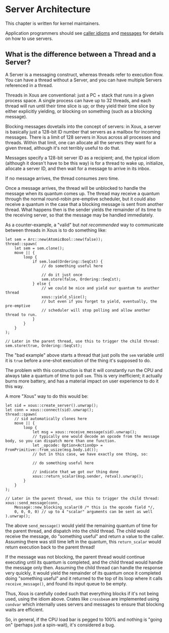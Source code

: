 # Server Architecture

This chapter is written for kernel maintainers.

Application programmers should see [caller idioms](ch07-02-caller-idioms.md) and [messages](ch07-00-messages.md) for details on how to use servers.

## What is the difference between a Thread and a Server?

A Server is a messaging construct, whereas threads refer to execution flow. You can have a thread without a Server, and you can have multiple Servers referenced in a thread.

Threads in Xous are conventional: just a PC + stack that runs in a given process space. A single process can have up to 32 threads, and each thread will run until their time slice is up; or they yield their time slice by either explicitly yielding, or blocking on something (such as a blocking message).

Blocking messages dovetails into the concept of servers: in Xous, a server is basically just a 128-bit ID number that servers as a mailbox for incoming messages. There is a limit of 128 servers in Xous across all processes and threads. Within that limit, one can allocate all the servers they want for a given thread, although it's not terribly useful to do that.

Messages specify a 128-bit server ID as a recipient; and, the typical idiom (although it doesn't have to be this way) is for a thread to wake up, initialize, allocate a server ID, and then wait for a message to arrive in its inbox.

If no message arrives, the thread consumes zero time.

Once a message arrives, the thread will be unblocked to handle the message when its quantum comes up. The thread may receive a quantum through the normal round-robin pre-emptive scheduler, but it could also receive a quantum in the case that a blocking message is sent from another thread. What happens then is the sender yields the remainder of its time to the receiving server, so that the message may be handled immediately.

As a counter-example, a "valid" but *not recommended* way to communicate between threads in Xous is to do something like:

```rust,noplayground,ignore
let sem = Arc::new(AtomicBool::new(false));
thread::spawn(
    let sem = sem.clone();
    move || {
        loop {
            if sem.load(Ordering::SeqCst) {
                // do something useful here

                // do it just once
                sem.store(false, Ordering::SeqCst);
            } else {
                // we could be nice and yield our quantum to another thread
                xous::yield_slice();
                // but even if you forget to yield, eventually, the pre-emptive
                // scheduler will stop polling and allow another thread to run.
            }
        }
    }
);

// Later in the parent thread, use this to trigger the child thread:
sem.store(true, Ordering::SeqCst);
```

The "bad example" above starts a thread that just polls the `sem` variable until it is `true` before a one-shot execution of the thing it's supposed to do.

The problem with this construction is that it will constantly run the CPU and always take a quantum of time to poll `sem`. This is very inefficient; it actually burns more battery, and has a material impact on user experience to do it this way.

A more "Xous" way to do this would be:

```rust,noplayground,ignore
let sid = xous::create_server().unwrap();
let conn = xous::connect(sid).unwrap();
thread::spawn(
    // sid automatically clones here
    move || {
        loop {
            let msg = xous::receive_message(sid).unwrap();
            // typically one would decode an opcode from the message body, so you can dispatch more than one function.
            let _opcode: Option<ActionOp> = FromPrimitive::from_usize(msg.body.id());
            // but in this case, we have exactly one thing, so:

            // do something useful here

            // indicate that we got our thing done
            xous::return_scalar(msg.sender, retval).unwrap();
        }
    }
);

// Later in the parent thread, use this to trigger the child thread:
xous::send_message(conn,
    Message::new_blocking_scalar(0 /* this is the opcode field */,
    0, 0, 0, 0) // up to 4 "scalar" arguments can be sent as well
).unwrap();
```

The above `send_message()` would yield the remaining quantum of time for the parent thread, and dispatch into the child thread. The child would receive the message, do "something useful" and return a value to the caller. Assuming there was still time left in the quantum, this `return_scalar` would return execution back to the parent thread!

If the message was not blocking, the parent thread would continue executing until its quantum is completed, and the child thread would handle the message only then. Assuming the child  thread can handle the response very quickly, it would yield the remainder of its quantum once it completed doing "something useful" and it returned to the top of its loop where it calls `receive_message()`, and found its input queue to be empty.

Thus, Xous is carefully coded such that everything blocks if it's not being used, using the idiom above. Crates like `crossbeam` are implemented using `condvar` which internally uses servers and messages to ensure that blocking waits are efficient.

So, in general, if the CPU load bar is pegged to 100% and nothing is "going on" (perhaps just a spin-wait), it's considered a bug.
